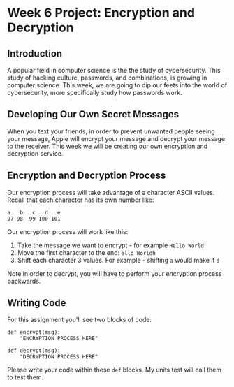 # Week 6 Project: Encryption and Decryption

## Introduction
A popular field in computer science is the the study of cybersecurity. This study of hacking culture, passwords, and combinations, is growing in computer science. This week, we are going to dip our feets into the world of cybersecurity, more specifically study how passwords work.

## Developing Our Own Secret Messages
When you text your friends, in order to prevent unwanted people seeing your message, Apple will encrypt your message and decrypt your message to the receiver. This week we will be creating our own encryption and decryption service. 

## Encryption and Decryption Process
Our encryption process will take advantage of a character ASCII values. Recall that each character has its own number like:
```
a   b   c   d   e
97 98  99 100 101
```

Our encryption process will work like this:

1. Take the message we want to encrypt - for example `Hello World`
2. Move the first character to the end: `ello Worldh`
3. Shift each character 3 values. For example - shifting `a` would make it `d`

Note in order to decrypt, you will have to perform your encryption process backwards. 

## Writing Code
For this assignment you'll see two blocks of code:
```
def encrypt(msg):
    "ENCRYPTION PROCESS HERE"

def decrypt(msg):
    "DECRYPTION PROCESS HERE"
```
Please write your code within these `def` blocks. My units test will call them to test them. 